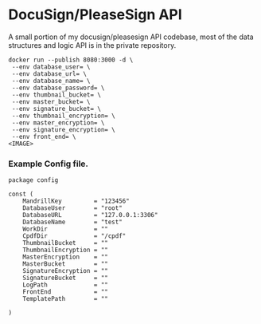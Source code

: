 # DocuSign/PleaseSign API

A small portion of my docusign/pleasesign API codebase,
most of the data structures and logic API is in the
private repository.





```
docker run --publish 8080:3000 -d \
 --env database_user= \
 --env database_url= \
 --env database_name= \
 --env database_password= \
 --env thumbnail_bucket= \
 --env master_bucket= \
 --env signature_bucket= \
 --env thumbnail_encryption= \
 --env master_encryption= \
 --env signature_encryption= \
 --env front_end= \
<IMAGE> 
```

### Example Config file.
```
package config

const (
	MandrillKey         = "123456"
	DatabaseUser        = "root"
	DatabaseURL         = "127.0.0.1:3306"
	DatabaseName        = "test"
	WorkDir             = ""
	CpdfDir             = "/cpdf"
	ThumbnailBucket     = ""
	ThumbnailEncryption = ""
	MasterEncryption    = ""
	MasterBucket        = ""
	SignatureEncryption = ""
	SignatureBucket     = ""
	LogPath             = ""
	FrontEnd            = ""
	TemplatePath        = ""

)
```
